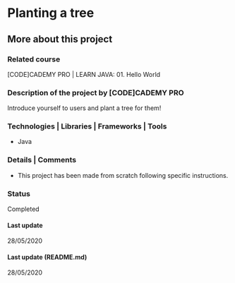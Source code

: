 # Planting a tree

## More about this project

### Related course
[CODE]CADEMY PRO | LEARN JAVA: 01. Hello World  

### Description of the project by [CODE]CADEMY PRO
Introduce yourself to users and plant a tree for them!

### Technologies | Libraries | Frameworks | Tools  
- Java

### Details | Comments
- This project has been made from scratch following specific instructions. 

### Status
Completed 

#### Last update
28/05/2020

#### Last update (README.md)
28/05/2020
